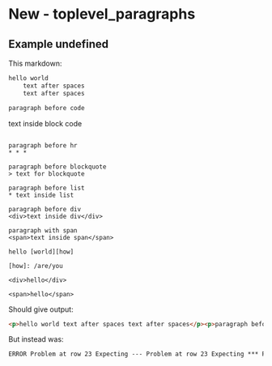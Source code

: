 # New - toplevel_paragraphs

## Example undefined

This markdown:

```markdown
hello world
    text after spaces
    text after spaces

paragraph before code
```
text inside block code
```

paragraph before hr
* * *

paragraph before blockquote
> text for blockquote

paragraph before list
* text inside list

paragraph before div
<div>text inside div</div>

paragraph with span
<span>text inside span</span>

hello [world][how]

[how]: /are/you

<div>hello</div>

<span>hello</span>

```

Should give output:

```html
<p>hello world text after spaces text after spaces</p><p>paragraph before code</p><pre><code>text inside block code</code></pre><p>paragraph before hr</p><hr><p>paragraph before blockquote</p><blockquote><p>text for blockquote</p></blockquote><p>paragraph before list</p><ul><li>text inside list</li></ul><p>paragraph before div</p><div>text inside div</div><p>paragraph with span<span>text inside span</span></p><p>hello<a href="/are/you">world</a></p><div>hello</div><p><span>hello</span></p>
```

But instead was:

```html
ERROR Problem at row 23 Expecting --- Problem at row 23 Expecting *** Problem at row 23 Expecting ___
```
